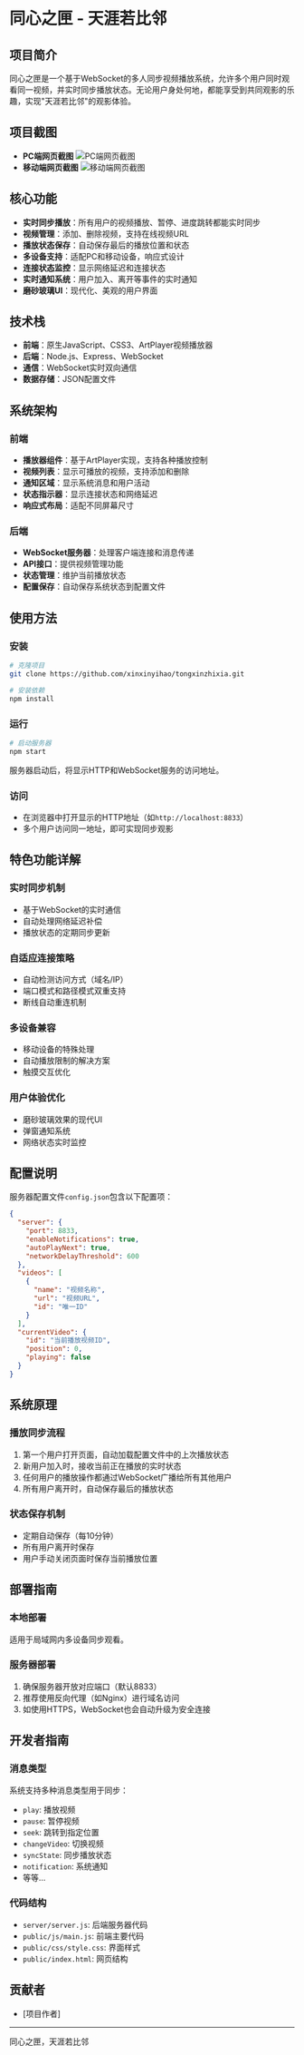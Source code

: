 # 同心之匣 - 天涯若比邻

## 项目简介

同心之匣是一个基于WebSocket的多人同步视频播放系统，允许多个用户同时观看同一视频，并实时同步播放状态。无论用户身处何地，都能享受到共同观影的乐趣，实现"天涯若比邻"的观影体验。

## 项目截图

- **PC端网页截图**
![PC端网页截图](screenshot/pc_screenshot.png)
- **移动端网页截图**
![移动端网页截图](screenshot/phone_screenshot.jpg)


## 核心功能

- **实时同步播放**：所有用户的视频播放、暂停、进度跳转都能实时同步
- **视频管理**：添加、删除视频，支持在线视频URL
- **播放状态保存**：自动保存最后的播放位置和状态
- **多设备支持**：适配PC和移动设备，响应式设计
- **连接状态监控**：显示网络延迟和连接状态
- **实时通知系统**：用户加入、离开等事件的实时通知
- **磨砂玻璃UI**：现代化、美观的用户界面

## 技术栈

- **前端**：原生JavaScript、CSS3、ArtPlayer视频播放器
- **后端**：Node.js、Express、WebSocket
- **通信**：WebSocket实时双向通信
- **数据存储**：JSON配置文件

## 系统架构

### 前端

- **播放器组件**：基于ArtPlayer实现，支持各种播放控制
- **视频列表**：显示可播放的视频，支持添加和删除
- **通知区域**：显示系统消息和用户活动
- **状态指示器**：显示连接状态和网络延迟
- **响应式布局**：适配不同屏幕尺寸

### 后端

- **WebSocket服务器**：处理客户端连接和消息传递
- **API接口**：提供视频管理功能
- **状态管理**：维护当前播放状态
- **配置保存**：自动保存系统状态到配置文件

## 使用方法

### 安装

```bash
# 克隆项目
git clone https://github.com/xinxinyihao/tongxinzhixia.git

# 安装依赖
npm install
```

### 运行

```bash
# 启动服务器
npm start
```

服务器启动后，将显示HTTP和WebSocket服务的访问地址。

### 访问

- 在浏览器中打开显示的HTTP地址（如`http://localhost:8833`）
- 多个用户访问同一地址，即可实现同步观影

## 特色功能详解

### 实时同步机制

- 基于WebSocket的实时通信
- 自动处理网络延迟补偿
- 播放状态的定期同步更新

### 自适应连接策略

- 自动检测访问方式（域名/IP）
- 端口模式和路径模式双重支持
- 断线自动重连机制

### 多设备兼容

- 移动设备的特殊处理
- 自动播放限制的解决方案
- 触摸交互优化

### 用户体验优化

- 磨砂玻璃效果的现代UI
- 弹窗通知系统
- 网络状态实时监控

## 配置说明

服务器配置文件`config.json`包含以下配置项：

```json
{
  "server": {
    "port": 8833,
    "enableNotifications": true,
    "autoPlayNext": true,
    "networkDelayThreshold": 600
  },
  "videos": [
    {
      "name": "视频名称",
      "url": "视频URL",
      "id": "唯一ID"
    }
  ],
  "currentVideo": {
    "id": "当前播放视频ID",
    "position": 0,
    "playing": false
  }
}
```

## 系统原理

### 播放同步流程

1. 第一个用户打开页面，自动加载配置文件中的上次播放状态
2. 新用户加入时，接收当前正在播放的实时状态
3. 任何用户的播放操作都通过WebSocket广播给所有其他用户
4. 所有用户离开时，自动保存最后的播放状态

### 状态保存机制

- 定期自动保存（每10分钟）
- 所有用户离开时保存
- 用户手动关闭页面时保存当前播放位置

## 部署指南

### 本地部署

适用于局域网内多设备同步观看。

### 服务器部署

1. 确保服务器开放对应端口（默认8833）
2. 推荐使用反向代理（如Nginx）进行域名访问
3. 如使用HTTPS，WebSocket也会自动升级为安全连接

## 开发者指南

### 消息类型

系统支持多种消息类型用于同步：
- `play`: 播放视频
- `pause`: 暂停视频
- `seek`: 跳转到指定位置
- `changeVideo`: 切换视频
- `syncState`: 同步播放状态
- `notification`: 系统通知
- 等等...

### 代码结构

- `server/server.js`: 后端服务器代码
- `public/js/main.js`: 前端主要代码
- `public/css/style.css`: 界面样式
- `public/index.html`: 网页结构

## 贡献者

- [项目作者]

---

同心之匣，天涯若比邻 